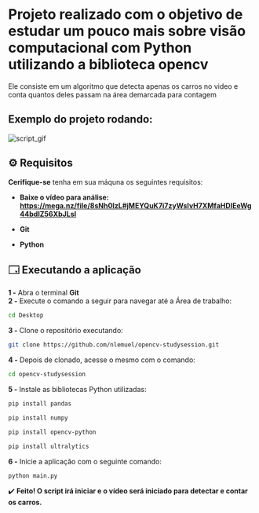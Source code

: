 # Projeto realizado com o objetivo de estudar um pouco mais sobre visão computacional com Python utilizando a biblioteca opencv
Ele consiste em um algoritmo que detecta apenas os carros no video e conta quantos deles passam na área demarcada para contagem

## Exemplo do projeto rodando:

![script_gif](https://github.com/nlemuel/opencv-studysession/assets/53242511/0006d316-7c72-4112-8141-3b7810116052)




## ⚙️ Requisitos

**Cerifique-se** tenha em sua máquna os seguintes requisitos:

- **Baixe o vídeo para análise: https://mega.nz/file/8sNh0IzL#jMEYQuK7i7zyWsIvH7XMfaHDIEeWg44bdIZ56XbJLsI**

- **Git** 

- **Python** 

## 🗔 Executando a aplicação

**1 -** Abra o terminal **Git** <br />
**2 -** Execute o comando a seguir para navegar até a Área de trabalho: <br />

```bash
cd Desktop
```

**3 -** Clone o repositório executando: <br />

```bash
git clone https://github.com/nlemuel/opencv-studysession.git
```

**4 -** Depois de clonado, acesse o mesmo com o comando:

```bash
cd opencv-studysession
```

**5 -** Instale as bibliotecas Python utilizadas:

```bash
pip install pandas
```
```bash
pip install numpy
```
```bash
pip install opencv-python
```
```bash
pip install ultralytics
```

**6 -** Inicie a aplicação com o seguinte comando:

```bash
python main.py
```

✔️ **Feito! O script irá iniciar e o vídeo será iniciado para detectar e contar os carros.** <br/>
